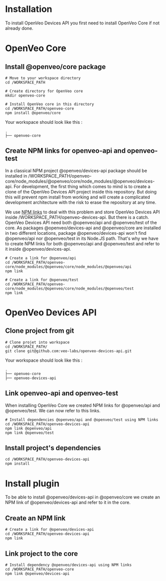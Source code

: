 # Installation

To install OpenVeo Devices API you first need to install OpenVeo Core if not already done.


# OpenVeo Core

## Install @openveo/core package

    # Move to your workspace directory
    cd /WORKSPACE_PATH

    # Create directory for OpenVeo core
    mkdir openveo-core

    # Install OpenVeo core in this directory
    cd /WORKSPACE_PATH/openveo-core
    npm install @openveo/core

Your workspace should look like this :

```
.
├── openveo-core
```

## Create NPM links for openveo-api and openveo-test

In a classical NPM project @openveo/devices-api package should be installed in /WORKSPACE_PATH/openveo-core/node_modules/@openveo/core/node_modules/@openveo/devices-api. For development, the first thing which comes to mind is to create a clone of the OpenVeo Devices API project inside this repository. But doing this will prevent npm install from working and will create a complicated development architecture with the risk to erase the repository at any time.

We use [NPM links](https://docs.npmjs.com/cli/link) to deal with this problem and store OpenVeo Devices API inside /WORKSPACE_PATH/openveo-devices-api. But there is a catch. OpenVeo Devices API need both @openveo/api and @openveo/test of the core. As packages @openveo/devices-api and @openveo/core are installed in two different locations, package @openveo/devices-api won't find @openveo/api nor @openveo/test in its Node.JS path. That's why we have to create NPM links for both @openveo/api and @openveo/test and refer to it inside @openveo/devices-api.

    # Create a link for @openveo/api
    cd /WORKSPACE_PATH/openveo-core/node_modules/@openveo/core/node_modules/@openveo/api
    npm link

    # Create a link for @openveo/test
    cd /WORKSPACE_PATH/openveo-core/node_modules/@openveo/core/node_modules/@openveo/test
    npm link

# OpenVeo Devices API

## Clone project from git

    # Clone projet into workspace
    cd /WORKSPACE_PATH/
    git clone git@github.com:veo-labs/openveo-devices-api.git

Your workspace should look like this :

```
.
├── openveo-core
├── openveo-devices-api
```

## Link openveo-api and openveo-test

When installing OpenVeo Core we created NPM links for @openveo/api and @openveo/test. We can now refer to this links.

    # Install dependencies @openveo/api and @openveo/test using NPM links
    cd /WORKSPACE_PATH/openveo-devices-api
    npm link @openveo/api
    npm link @openveo/test

## Install project's dependencies

    cd /WORKSPACE_PATH/openveo-devices-api
    npm install

# Install plugin

To be able to install @openveo/devices-api in @openveo/core we create an NPM link of @openveo/devices-api and refer to it in the core.

## Create an NPM link

    # Create a link for @openveo/devices-api
    cd /WORKSPACE_PATH/openveo-devices-api
    npm link

## Link project to the core

    # Install dependency @openveo/devices-api using NPM links
    cd /WORKSPACE_PATH/openveo-core
    npm link @openveo/devices-api
